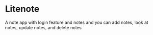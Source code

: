 # Litenote
A note app with login feature and notes and you can add notes, look at notes, update notes, and delete notes
